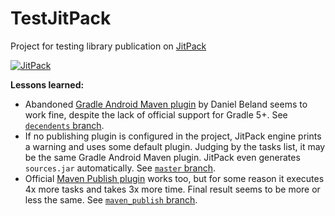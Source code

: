 # TestJitPack

Project for testing library publication on [JitPack](https://jitpack.io/)

[![JitPack](https://jitpack.io/v/gmk57/TestJitPack.svg)](https://jitpack.io/#gmk57/TestJitPack)

**Lessons learned:**
* Abandoned [Gradle Android Maven plugin](https://github.com/dcendents/android-maven-gradle-plugin)
by Daniel Beland seems to work fine, despite the lack of official support for Gradle 5+. See 
[`decendents` branch](https://github.com/gmk57/TestJitPack/tree/dcendents).
* If no publishing plugin is configured in the project, JitPack engine prints a warning and uses
some default plugin. Judging by the tasks list, it may be the same Gradle Android Maven plugin. 
JitPack even generates `sources.jar` automatically. See [`master` branch](https://github.com/gmk57/TestJitPack).
* Official [Maven Publish plugin](https://developer.android.com/studio/build/maven-publish-plugin)
works too, but for some reason it executes 4x more tasks and takes 3x more time. Final result seems 
to be more or less the same. See [`maven_publish` branch](https://github.com/gmk57/TestJitPack/tree/maven_publish).
